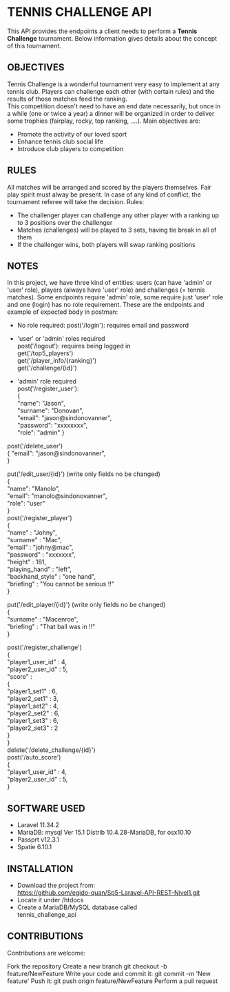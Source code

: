 # TENNIS CHALLENGE API

This API provides the endpoints a client needs to perform a **Tennis Challenge** tournament. Below information gives details about the concept of this tournament.

## OBJECTIVES

Tennis Challenge is a wonderful tournament very easy to implement at any tennis club. Players can challenge each other
(with certain rules) and the results of those matches feed the ranking.                  
This competition doesn't need to have an end date necessarily, but once in a while (one or twice a year) a dinner will
be organized in order to deliver some trophies (fairplay, rocky, top ranking, ....). Main objectives are:
- Promote the activity of our loved sport
- Enhance tennis club social life             
- Introduce club players to competition


## RULES

All matches will be arranged and scored by the players themselves. Fair play spirit must alway be present.
In case of any kind of conflict, the tournament referee will take the decision. Rules:
- The challenger player can challenge any other player with a ranking up to 3 positions over the challenger
- Matches (challenges) will be played to 3 sets, having tie break in all of them            
- If the challenger wins, both players will swap ranking positions

## NOTES

In this project, we have three kind of entities: users (can have 'admin' or 'user' role), players (always have 'user' role) and challenges (= tennis matches). Some endpoints require 'admin' role, some require just 'user' role and one (login) has no role requirement. These are the endpoints and example of expected body in postman:

- No role required:
post('/login'): requires email and password

- 'user' or 'admin' roles required  
post('/logout'): requires being logged in  
get('/top5_players')  
get('/player_info/{ranking}')  
get('/challenge/{id}')  


- 'admin' role required  
post('/register_user'):   
    {  
    "name": "Jason",   
    "surname": "Donovan",  
    "email": "jason@sindonovanner",  
    "password": "xxxxxxxx",  
    "role": "admin"
    }  

post('/delete_user')  
    {
    "email": "jason@sindonovanner",  
    }  

put('/edit_user/{id}') (write only fields no be changed)  
    {  
    "name": "Manolo",   
    "email": "manolo@sindonovanner",  
    "role": "user"  
    }  
post('/register_player')  
    {  
    "name" : "Johny",  
    "surname" : "Mac",  
    "email" : "johny@mac",  
    "password" : "xxxxxxx",  
    "height" : 181,  
    "playing_hand" : "left",  
    "backhand_style" : "one hand",  
    "briefing" : "You cannot be serious !!"  
    }  

put('/edit_player/{id}') (write only fields no be changed)  
    {  
    "surname" : "Macenroe",  
    "briefing" : "That ball was in !!"  
    }  

post('/register_challenge')  
{  
"player1_user_id" : 4,  
"player2_user_id" : 5,  
"score" :   
    {  
         "player1_set1" : 6,  
        "player2_set1" : 3,  
        "player1_set2" : 4,  
        "player2_set2" : 6,  
        "player1_set3" : 6,  
        "player2_set3" : 2  
    }  
}  
delete('/delete_challenge/{id}')  
post('/auto_score')  
    {  
    "player1_user_id" : 4,  
    "player2_user_id" : 5,  
    }  
  
  
## SOFTWARE USED

- Laravel 11.34.2
- MariaDB: mysql  Ver 15.1 Distrib 10.4.28-MariaDB, for osx10.10
- Passprt v12.3.1
- Spatie 6.10.1

## INSTALLATION
- Download the project from:  
https://github.com/egido-quan/Sp5-Laravel-API-REST-Nivel1.git  
- Locate it under /htdocs  
- Create a MariaDB/MySQL database called  
tennis_challenge_api  

## CONTRIBUTIONS
Contributions are welcome:

Fork the repository
Create a new branch   git checkout -b feature/NewFeature
Write your code and commit it:   git commit -m 'New feature'
Push it:   git push origin feature/NewFeature
Perform a pull request





